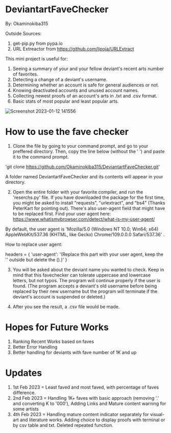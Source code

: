 # DeviantartFaveChecker
By: Okaminokiba315



Outside Sources:
1. get-pip.py from pypa.io
2. URL Extreactor from https://github.com/lipoja/URLExtract

This mini project is useful for:
1. Seeing a summary of your and your fellow deviant's recent arts number of favorites.
2. Detecting a change of a deviant's username.
3. Determining whether an account is safe for general audiences or not.
4. Knowing deactivated accounts and unused account names.
5. Collecting newest proofs of an account's arts in .txt and .csv format.
6. Basic stats of most popular and least popular arts.

![Screenshot 2023-01-12 141556](https://user-images.githubusercontent.com/97293254/212002194-e35e0573-2405-4e72-8792-f806dfcfeaa3.jpg)

# How to use the fave checker

1. Clone the file by going to your command prompt, and go to your preffered directory.
Then, copy the line below (without the ' ') and paste it to the command prompt. 

'git clone https://github.com/Okaminokiba315/DeviantartFaveChecker.git'

A folder named DeviantartFaveChecker and its contents will appear in your directory.

2. Open the entire folder with your favorite compiler, and run the 'reserchs.py' file. 
If you have downloaded the package for the first time, you might be asked to
install "requests", "urlextract", and "bs4" (Thanks PeterKart for pointing out).
There's also user-agent field that might have to be replaced first.
Find your user agent here:
https://www.whatismybrowser.com/detect/what-is-my-user-agent/

By default, the user agent is 'Mozilla/5.0 (Windows NT 10.0; Win64; x64) AppleWebKit/537.36 (KHTML, like Gecko) Chrome/109.0.0.0 Safari/537.36' .

How to replace user agent: 

headers = {
    'user-agent': '(Replace this part with your user agent, keep the '' outside but delete the ().)'
}

3. You will be asked about the deviant name you wanted to check.
Keep in mind that this favechecker can tolerate uppercase and lowercase letters, but not typos.
The program will continue properly if the user is found.
(The program accepts a deviant's old username before being replaced by their new username but the program will terminate if the deviant's account is suspended or deleted.)

4. After you see the result, a .csv file would be made.

# Hopes for Future Works
1. Ranking Recent Works based on faves
2. Better Error Handling
3. Better handling for deviants with fave number of 1K and up

# Updates

1. 1st Feb 2023 = Least faved and most faved, with percentage of faves difference.
2. 2nd Feb 2023 = Handling 1K+ faves with basic approach (removing '.' and converting K to '000'), Adding Links and Mature content warning for some artists
3. 4th Feb 2023 = Handling mature content indicator separately for visual-art and literature works. Adding choice to display proofs with terminal or by csv table and txt. Deleted repeated function.
